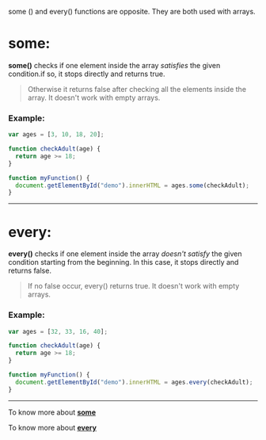 some () and every() functions are opposite.
They are both used with arrays.

some:
=====
**some()** checks if one element inside the array *satisfies* the given condition.if so, it stops directly and returns true.
>Otherwise it returns false after checking all the elements inside the array. It doesn't work with empty arrays.

### Example:

```js
var ages = [3, 10, 18, 20];

function checkAdult(age) {
  return age >= 18;
}

function myFunction() {
  document.getElementById("demo").innerHTML = ages.some(checkAdult);
}
```

***

every:
=====
**every()** checks if one element inside the array *doesn't satisfy* the given condition starting from the beginning.
In this case, it stops directly and returns false.
>If no false occur, every() returns true. It doesn't work with empty arrays.

### Example:

```js
var ages = [32, 33, 16, 40];

function checkAdult(age) {
  return age >= 18;
}

function myFunction() {
  document.getElementById("demo").innerHTML = ages.every(checkAdult);
}
```

***

To know more about [**some**](https://www.w3schools.com/jsref/jsref_some.asp)
>
To know more about [**every**](https://www.w3schools.com/jsref/jsref_every.asp)
